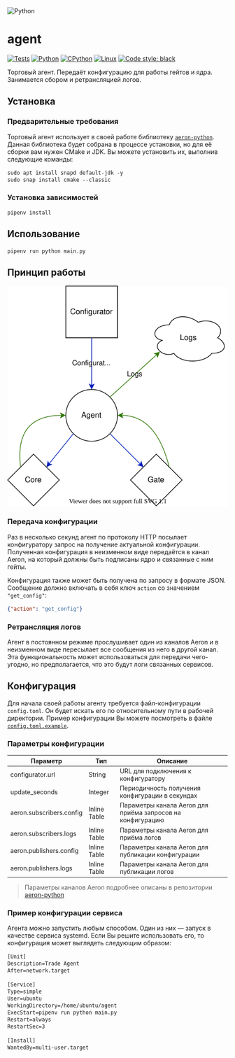 <img src="https://user-images.githubusercontent.com/44947427/160296335-a12f6887-850e-4170-86bc-fb509beea189.svg" height="101" alt="Python">

# agent

[![Tests](https://github.com/RoboTradeCode/agent/actions/workflows/tests.yml/badge.svg)](https://github.com/RoboTradeCode/agent/actions/workflows/tests.yml)
[![Python](https://img.shields.io/badge/python-3.10-blue)](https://www.python.org/downloads/)
[![CPython](https://img.shields.io/badge/implementation-cpython-blue)](https://github.com/python/cpython)
[![Linux](https://img.shields.io/badge/platform-linux-lightgrey)](https://ru.wikipedia.org/wiki/Linux)
[![Code style: black](https://img.shields.io/badge/code%20style-black-000000.svg)](https://github.com/psf/black)

Торговый агент. Передаёт конфигурацию для работы гейтов и ядра. Занимается сбором и ретрансляцией логов.

## Установка

### Предварительные требования

Торговый агент использует в своей работе библиотеку [`aeron-python`](https://github.com/RoboTradeCode/aeron-python).
Данная библиотека будет собрана в процессе установки, но для её сборки вам нужен CMake и JDK. Вы можете установить их,
выполнив следующие команды:

```shell
sudo apt install snapd default-jdk -y
sudo snap install cmake --classic
```

### Установка зависимостей

```shell
pipenv install
```

## Использование

```shell
pipenv run python main.py
```

## Принцип работы

![Схема](scheme.svg)

### Передача конфигурации

Раз в несколько секунд агент по протоколу HTTP посылает конфигуратору запрос на получение актуальной конфигурации.
Полученная конфигурация в неизменном виде передаётся в канал Aeron, на который должны быть подписаны ядро и связанные с
ним гейты.

Конфигурация также может быть получена по запросу в формате JSON. Сообщение должно включать в себя ключ `action` со
значением `"get_config"`:

```json
{"action": "get_config"}
```

### Ретрансляция логов

Агент в постоянном режиме прослушивает один из каналов Aeron и в неизменном виде пересылает все сообщения из него в
другой канал. Эта функциональность может использоваться для передачи чего-угодно, но предполагается, что это будут логи
связанных сервисов.

## Конфигурация

Для начала своей работы агенту требуется файл-конфигурации `config.toml`. Он будет искать его по относительному пути в
рабочей директории. Пример конфигурации Вы можете посмотреть в файле [`config.toml.example`](config.toml.example).

### Параметры конфигурации

| Параметр                 | Тип          | Описание                                                   |
|--------------------------|--------------|------------------------------------------------------------|
| configurator.url         | String       | URL для подключения к конфигуратору                        |
| update_seconds           | Integer      | Периодичность получения конфигурации в секундах            |
| aeron.subscribers.config | Inline Table | Параметры канала Aeron для приёма запросов на конфигурацию |
| aeron.subscribers.logs   | Inline Table | Параметры канала Aeron для приёма логов                    |
| aeron.publishers.config  | Inline Table | Параметры канала Aeron для публикации конфигурации         |
| aeron.publishers.logs    | Inline Table | Параметры канала Aeron для публикации логов                |

> Параметры каналов Aeron подробнее описаны в репозитории [aeron-python](https://github.com/RoboTradeCode/aeron-python)

### Пример конфигурации сервиса

Агента можно запустить любым способом. Один из них — запуск в качестве сервиса systemd. Если Вы решите использовать его,
то конфигурация может выглядеть следующим образом:

```text
[Unit]
Description=Trade Agent
After=network.target

[Service]
Type=simple
User=ubuntu
WorkingDirectory=/home/ubuntu/agent
ExecStart=pipenv run python main.py
Restart=always
RestartSec=3

[Install]
WantedBy=multi-user.target
```
